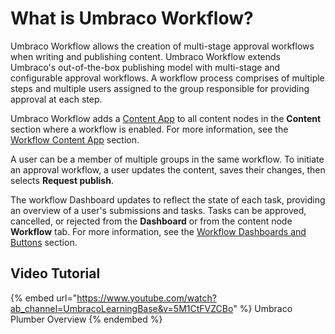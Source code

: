 # What is Umbraco Workflow?

Umbraco Workflow allows the creation of multi-stage approval workflows when writing and publishing content. Umbraco Workflow extends Umbraco's out-of-the-box publishing model with multi-stage and configurable approval workflows. A workflow process comprises of multiple steps and multiple users assigned to the group responsible for providing approval at each step.

Umbraco Workflow adds a [Content App](https://our.umbraco.com/Documentation/Extending/Content-Apps/) to all content nodes in the **Content** section where a workflow is enabled. For more information, see the [Workflow Content App](workflow-content-section.md#workflow-content-app) section.

A user can be a member of multiple groups in the same workflow. To initiate an approval workflow, a user updates the content, saves their changes, then selects **Request publish**.

The workflow Dashboard updates to reflect the state of each task, providing an overview of a user's submissions and tasks. Tasks can be approved, cancelled, or rejected from the **Dashboard** or from the content node **Workflow** tab. For more information, see the [Workflow Dashboards and Buttons](workflow-content-section.md#workflow-dashboards-and-buttons) section.

## Video Tutorial

{% embed url="https://www.youtube.com/watch?ab_channel=UmbracoLearningBase&v=5M1CtFVZCBo" %}
Umbraco Plumber Overview
{% endembed %}
